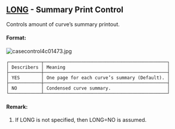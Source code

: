 ## [LONG](https://help.hexagonmi.com/bundle/MSC_Nastran_2022.4/page/Nastran_Combined_Book/qrg/casecontrol4c/TOC.LONG.xhtml) - Summary Print Control

Controls amount of curve’s summary printout.

#### Format:

![casecontrol4c01473.jpg](https://help-be.hexagonmi.com/bundle/MSC_Nastran_2022.4/page/Nastran_Combined_Book/qrg/casecontrol4c/../../../assets/casecontrol4c01473.jpg?_LANG=enus)  

```text
┌────────────┬──────────────────────────────────────────────┐
│ Describers │ Meaning                                      │
├────────────┼──────────────────────────────────────────────┤
│ YES        │ One page for each curve’s summary (Default). │
├────────────┼──────────────────────────────────────────────┤
│ NO         │ Condensed curve summary.                     │
└────────────┴──────────────────────────────────────────────┘
```

#### Remark:

1. If LONG is not specified, then LONG=NO is assumed.
